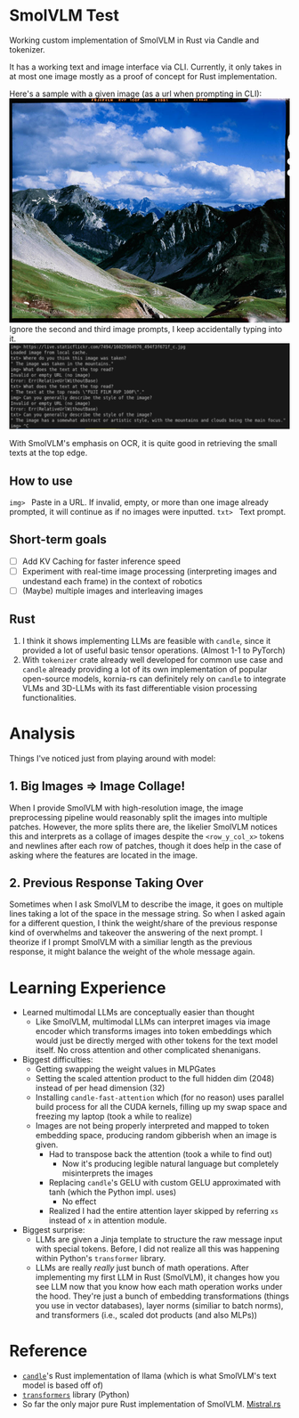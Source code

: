 # SmolVLM Test

Working custom implementation of SmolVLM in Rust via Candle and tokenizer.

It has a working text and image interface via CLI. Currently, it only takes in at most one image mostly as a proof of concept for Rust implementation.

Here's a sample with a given image (as a url when prompting in CLI):
![](sample.jpg)
Ignore the second and third image prompts, I keep accidentally typing into it.
![](screenshot_20250330-212602.png)

With SmolVLM's emphasis on OCR, it is quite good in retrieving the small texts at the top edge.

## How to use
`img> ` Paste in a URL. If invalid, empty, or more than one image already prompted, it will continue as if no images were inputted.
`txt> ` Text prompt.


## Short-term goals
- [ ] Add KV Caching for faster inference speed
- [ ] Experiment with real-time image processing (interpreting images and undestand each frame) in the context of robotics
- [ ] (Maybe) multiple images and interleaving images

## Rust
1. I think it shows implementing LLMs are feasible with `candle`, since it provided a lot of useful basic tensor operations. (Almost 1-1 to PyTorch)
2. With `tokenizer` crate already well developed for common use case and `candle` already providing a lot of its own implementation of popular open-source models, kornia-rs can definitely rely on `candle` to integrate VLMs and 3D-LLMs with its fast differentiable vision processing functionalities.

# Analysis
Things I've noticed just from playing around with model:

## 1. Big Images => Image Collage!
When I provide SmolVLM with high-resolution image, the image preprocessing pipeline would reasonably split the images into multiple patches. However, the more splits there are, the likelier SmolVLM notices this and interprets as a collage of images despite the `<row_y_col_x>` tokens and newlines after each row of patches, though it does help in the case of asking where the features are located in the image.

## 2. Previous Response Taking Over
Sometimes when I ask SmolVLM to describe the image, it goes on multiple lines taking a lot of the space in the message string. So when I asked again for a different question, I think the weight/share of the previous response kind of overwhelms and takeover the answering of the next prompt. I theorize if I prompt SmolVLM with a similiar length as the previous response, it might balance the weight of the whole message again.

# Learning Experience

- Learned multimodal LLMs are conceptually easier than thought
    - Like SmolVLM, multimodal LLMs can interpret images via image encoder which transforms images into token embeddings which would just be
    directly merged with other tokens for the text model itself. No cross attention and other complicated shenanigans.
- Biggest difficulties:
    - Getting swapping the weight values in MLPGates
    - Setting the scaled attention product to the full hidden dim (2048) instead of per head dimension (32)
    - Installing `candle-fast-attention` which (for no reason) uses parallel build process for all the CUDA kernels, filling up my swap space and freezing my laptop (took a while to realize)
    - Images are not being properly interpreted and mapped to token embedding space, producing random gibberish when an image is given.
        - Had to transpose back the attention (took a while to find out)
            - Now it's producing legible natural language but completely misinterprets the images
        - Replacing `candle`'s GELU with custom GELU approximated with tanh (which the Python impl. uses)
            - No effect
        - Realized I had the entire attention layer skipped by referring `xs` instead of `x` in attention module.
- Biggest surprise:
    - LLMs are given a Jinja template to structure the raw message input with special tokens. Before, I did not realize all this was happening
    within Python's `transformer` library.
    - LLMs are really *really* just bunch of math operations. After implementing my first LLM in Rust (SmolVLM), it changes how you see LLM now that you know how each math operation works under the hood. They're just a bunch of embedding transformations (things you use in vector databases), layer norms (similiar to batch norms), and transformers (i.e., scaled dot products (and also MLPs))

# Reference
- [`candle`](https://github.com/huggingface/candle/blob/main/candle-transformers/src/models/llama.rs)'s Rust implementation of llama (which is what SmolVLM's text model is based off of)
- [`transformers`](https://github.com/huggingface/transformers/tree/348f3285c5114159d2ff4933b4b8ae36866d01a7/src/transformers/models/smolvlm) library (Python)
- So far the only major pure Rust implementation of SmolVLM. [Mistral.rs](https://github.com/EricLBuehler/mistral.rs/tree/master/mistralrs-core/src/vision_models/idefics3)

